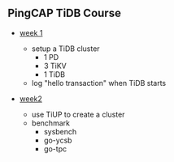 ## PingCAP TiDB Course

* [week 1](./week_1.md)
  * setup a TiDB cluster
    * 1 PD
    * 3 TiKV
    * 1 TiDB
  * log "hello transaction" when TiDB starts

* [week2](./week_2.md)
  * use TiUP to create a cluster
  * benchmark
    * sysbench
    * go-ycsb
    * go-tpc

